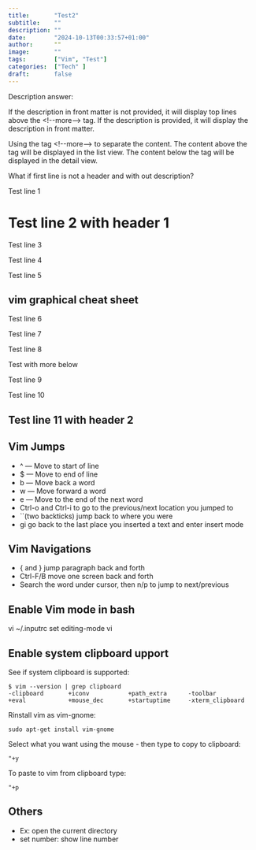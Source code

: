```yaml
---
title:       "Test2"
subtitle:    ""
description: ""
date:        "2024-10-13T00:33:57+01:00"
author:      ""
image:       ""
tags:        ["Vim", "Test"]
categories:  ["Tech" ]
draft:       false
---
```

Description answer: 

If the description in front matter is not provided, it will display top lines above the \<!--more--\> tag. If the description is provided, it will display the description in front matter. 

Using the tag &lt;!--more--&gt; to separate the content. The content above the tag will be displayed in the list view. The content below the tag will be displayed in the detail view. 

<!--more-->
What if first line is not a header and with out description?

Test line 1

# Test line 2 with header 1

Test line 3

Test line 4

Test line 5

## vim graphical cheat sheet

Test line 6

Test line 7

Test line 8

Test with more below
<!--more-->

Test line 9

Test line 10

## Test line 11 with header 2
<!--![](//img/2018-02-09-vim-tips/vi-vim-cheat-sheet.svg)-->
<!--more-->
## Vim Jumps

* ^ — Move to start of line
* $ — Move to end of line
* b — Move back a word
* w — Move forward a word
* e — Move to the end of the next word
* Ctrl-o and Ctrl-i to go to the previous/next location you jumped to
* ``(two backticks) jump back to where you were
* gi go back to the last place you inserted a text and enter insert mode

## Vim Navigations

* { and } jump paragraph back and forth
* Ctrl-F/B move one screen back and forth
* Search the word under cursor, then n/p to jump to next/previous 


## Enable Vim mode in bash
vi ~/.inputrc
set editing-mode vi

## Enable system clipboard upport

See if system clipboard is supported:     
```
$ vim --version | grep clipboard
-clipboard       +iconv           +path_extra      -toolbar
+eval            +mouse_dec       +startuptime     -xterm_clipboard
```

Rinstall vim as vim-gnome:   
```
sudo apt-get install vim-gnome
```
Select what you want using the mouse - then type to copy to clipboard:  
```
"+y
```

To paste to vim from clipboard type:  
```
"+p
```
## Others
* Ex: open the current directory
* set number: show line number

